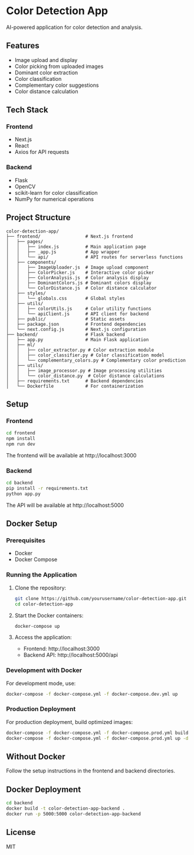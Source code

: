 # Color Detection App

AI-powered application for color detection and analysis.

## Features

- Image upload and display
- Color picking from uploaded images
- Dominant color extraction
- Color classification
- Complementary color suggestions
- Color distance calculation

## Tech Stack

### Frontend
- Next.js
- React
- Axios for API requests

### Backend
- Flask
- OpenCV
- scikit-learn for color classification
- NumPy for numerical operations

## Project Structure

```
color-detection-app/
├── frontend/                 # Next.js frontend
│   ├── pages/
│   │   ├── index.js          # Main application page
│   │   ├── _app.js           # App wrapper
│   │   └── api/              # API routes for serverless functions
│   ├── components/
│   │   ├── ImageUploader.js  # Image upload component
│   │   ├── ColorPicker.js    # Interactive color picker
│   │   ├── ColorAnalysis.js  # Color analysis display
│   │   ├── DominantColors.js # Dominant colors display
│   │   └── ColorDistance.js  # Color distance calculator
│   ├── styles/
│   │   └── globals.css       # Global styles
│   ├── utils/
│   │   ├── colorUtils.js     # Color utility functions
│   │   └── apiClient.js      # API client for backend
│   ├── public/               # Static assets
│   ├── package.json          # Frontend dependencies
│   └── next.config.js        # Next.js configuration
├── backend/                  # Flask backend
│   ├── app.py                # Main Flask application
│   ├── ml/
│   │   ├── color_extractor.py # Color extraction module
│   │   ├── color_classifier.py # Color classification model
│   │   └── complementary_colors.py # Complementary color prediction
│   ├── utils/
│   │   ├── image_processor.py # Image processing utilities
│   │   └── color_distance.py  # Color distance calculations
│   ├── requirements.txt      # Backend dependencies
│   └── Dockerfile            # For containerization
```

## Setup

### Frontend

```bash
cd frontend
npm install
npm run dev
```

The frontend will be available at http://localhost:3000

### Backend

```bash
cd backend
pip install -r requirements.txt
python app.py
```

The API will be available at http://localhost:5000

## Docker Setup

### Prerequisites
- Docker
- Docker Compose

### Running the Application

1. Clone the repository:
   ```bash
   git clone https://github.com/yourusername/color-detection-app.git
   cd color-detection-app
   ```

2. Start the Docker containers:
   ```bash
   docker-compose up
   ```

3. Access the application:
   - Frontend: http://localhost:3000
   - Backend API: http://localhost:5000/api

### Development with Docker

For development mode, use:
```bash
docker-compose -f docker-compose.yml -f docker-compose.dev.yml up
```

### Production Deployment

For production deployment, build optimized images:
```bash
docker-compose -f docker-compose.yml -f docker-compose.prod.yml build
docker-compose -f docker-compose.yml -f docker-compose.prod.yml up -d
```

## Without Docker

Follow the setup instructions in the frontend and backend directories.

## Docker Deployment

```bash
cd backend
docker build -t color-detection-app-backend .
docker run -p 5000:5000 color-detection-app-backend
```

## License

MIT
